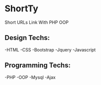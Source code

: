 # ShortTy
Short URLs Link With PHP OOP

## Design Techs:
-HTML
-CSS
-Bootstrap
-Jquery
-Javascript

## Programming Techs:
-PHP
-OOP
-Mysql
-Ajax

